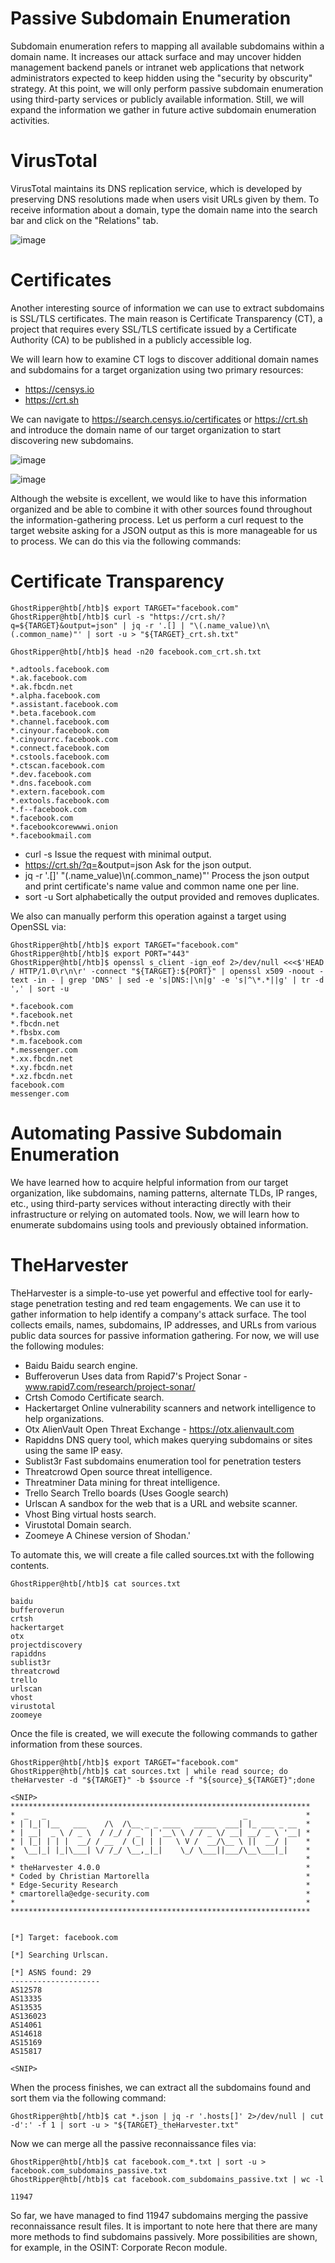 # Passive Subdomain Enumeration
Subdomain enumeration refers to mapping all available subdomains within a domain name. It increases our attack surface and may uncover hidden management backend panels or intranet web applications that network administrators expected to keep hidden using the "security by obscurity" strategy. At this point, we will only perform passive subdomain enumeration using third-party services or publicly available information. Still, we will expand the information we gather in future active subdomain enumeration activities.

# VirusTotal
VirusTotal maintains its DNS replication service, which is developed by preserving DNS resolutions made when users visit URLs given by them. To receive information about a domain, type the domain name into the search bar and click on the "Relations" tab.

![image](https://github.com/RipperGh/BugHunting-D/assets/165308866/5616b8d9-9a74-46d0-b8ca-1f1268c582ee)

# Certificates
Another interesting source of information we can use to extract subdomains is SSL/TLS certificates. The main reason is Certificate Transparency (CT), a project that requires every SSL/TLS certificate issued by a Certificate Authority (CA) to be published in a publicly accessible log.

We will learn how to examine CT logs to discover additional domain names and subdomains for a target organization using two primary resources:
  - https://censys.io
  - https://crt.sh

We can navigate to https://search.censys.io/certificates or https://crt.sh and introduce the domain name of our target organization to start discovering new subdomains.

![image](https://github.com/RipperGh/BugHunting-D/assets/165308866/980a7945-6ffc-4c95-bece-e17d7db0c135)

![image](https://github.com/RipperGh/BugHunting-D/assets/165308866/525b3485-4508-45ce-8c04-0c25a2c1f1f0)

Although the website is excellent, we would like to have this information organized and be able to combine it with other sources found throughout the information-gathering process. Let us perform a curl request to the target website asking for a JSON output as this is more manageable for us to process. We can do this via the following commands:

# Certificate Transparency
```
GhostRipper@htb[/htb]$ export TARGET="facebook.com"
GhostRipper@htb[/htb]$ curl -s "https://crt.sh/?q=${TARGET}&output=json" | jq -r '.[] | "\(.name_value)\n\(.common_name)"' | sort -u > "${TARGET}_crt.sh.txt"
```
```
GhostRipper@htb[/htb]$ head -n20 facebook.com_crt.sh.txt

*.adtools.facebook.com
*.ak.facebook.com
*.ak.fbcdn.net
*.alpha.facebook.com
*.assistant.facebook.com
*.beta.facebook.com
*.channel.facebook.com
*.cinyour.facebook.com
*.cinyourrc.facebook.com
*.connect.facebook.com
*.cstools.facebook.com
*.ctscan.facebook.com
*.dev.facebook.com
*.dns.facebook.com
*.extern.facebook.com
*.extools.facebook.com
*.f--facebook.com
*.facebook.com
*.facebookcorewwwi.onion
*.facebookmail.com
```
  - curl -s	Issue the request with minimal output.
  - https://crt.sh/?q=<DOMAIN>&output=json	Ask for the json output.
  - jq -r '.[]' "\(.name_value)\n\(.common_name)"'	Process the json output and print certificate's name value and common name one per line.
  - sort -u	Sort alphabetically the output provided and removes duplicates.

We also can manually perform this operation against a target using OpenSSL via:
```
GhostRipper@htb[/htb]$ export TARGET="facebook.com"
GhostRipper@htb[/htb]$ export PORT="443"
GhostRipper@htb[/htb]$ openssl s_client -ign_eof 2>/dev/null <<<$'HEAD / HTTP/1.0\r\n\r' -connect "${TARGET}:${PORT}" | openssl x509 -noout -text -in - | grep 'DNS' | sed -e 's|DNS:|\n|g' -e 's|^\*.*||g' | tr -d ',' | sort -u

*.facebook.com
*.facebook.net
*.fbcdn.net
*.fbsbx.com
*.m.facebook.com
*.messenger.com
*.xx.fbcdn.net
*.xy.fbcdn.net
*.xz.fbcdn.net
facebook.com
messenger.com
```

# Automating Passive Subdomain Enumeration
We have learned how to acquire helpful information from our target organization, like subdomains, naming patterns, alternate TLDs, IP ranges, etc., using third-party services without interacting directly with their infrastructure or relying on automated tools. Now, we will learn how to enumerate subdomains using tools and previously obtained information.

# TheHarvester
TheHarvester is a simple-to-use yet powerful and effective tool for early-stage penetration testing and red team engagements. We can use it to gather information to help identify a company's attack surface. The tool collects emails, names, subdomains, IP addresses, and URLs from various public data sources for passive information gathering. For now, we will use the following modules:
  - Baidu	Baidu search engine.
  - Bufferoverun	Uses data from Rapid7's Project Sonar - www.rapid7.com/research/project-sonar/
  - Crtsh	Comodo Certificate search.
  - Hackertarget	Online vulnerability scanners and network intelligence to help organizations.
  - Otx	AlienVault Open Threat Exchange - https://otx.alienvault.com
  - Rapiddns	DNS query tool, which makes querying subdomains or sites using the same IP easy.
  - Sublist3r	Fast subdomains enumeration tool for penetration testers
  - Threatcrowd	Open source threat intelligence.
  - Threatminer	Data mining for threat intelligence.
  - Trello	Search Trello boards (Uses Google search)
  - Urlscan	A sandbox for the web that is a URL and website scanner.
  - Vhost	Bing virtual hosts search.
  - Virustotal	Domain search.
  - Zoomeye	A Chinese version of Shodan.'
    
To automate this, we will create a file called sources.txt with the following contents.
```
GhostRipper@htb[/htb]$ cat sources.txt

baidu
bufferoverun
crtsh
hackertarget
otx
projectdiscovery
rapiddns
sublist3r
threatcrowd
trello
urlscan
vhost
virustotal
zoomeye
```
Once the file is created, we will execute the following commands to gather information from these sources.
```
GhostRipper@htb[/htb]$ export TARGET="facebook.com"
GhostRipper@htb[/htb]$ cat sources.txt | while read source; do theHarvester -d "${TARGET}" -b $source -f "${source}_${TARGET}";done

<SNIP>
*******************************************************************
*  _   _                                            _             *
* | |_| |__   ___    /\  /\__ _ _ ____   _____  ___| |_ ___ _ __  *
* | __|  _ \ / _ \  / /_/ / _` | '__\ \ / / _ \/ __| __/ _ \ '__| *
* | |_| | | |  __/ / __  / (_| | |   \ V /  __/\__ \ ||  __/ |    *
*  \__|_| |_|\___| \/ /_/ \__,_|_|    \_/ \___||___/\__\___|_|    *
*                                                                 *
* theHarvester 4.0.0                                              *
* Coded by Christian Martorella                                   *
* Edge-Security Research                                          *
* cmartorella@edge-security.com                                   *
*                                                                 *
*******************************************************************


[*] Target: facebook.com

[*] Searching Urlscan.

[*] ASNS found: 29
--------------------
AS12578
AS13335
AS13535
AS136023
AS14061
AS14618
AS15169
AS15817

<SNIP>
```
When the process finishes, we can extract all the subdomains found and sort them via the following command:
```
GhostRipper@htb[/htb]$ cat *.json | jq -r '.hosts[]' 2>/dev/null | cut -d':' -f 1 | sort -u > "${TARGET}_theHarvester.txt"
```
Now we can merge all the passive reconnaissance files via:
```
GhostRipper@htb[/htb]$ cat facebook.com_*.txt | sort -u > facebook.com_subdomains_passive.txt
GhostRipper@htb[/htb]$ cat facebook.com_subdomains_passive.txt | wc -l

11947
```
So far, we have managed to find 11947 subdomains merging the passive reconnaissance result files. It is important to note here that there are many more methods to find subdomains passively. More possibilities are shown, for example, in the OSINT: Corporate Recon module.





  
